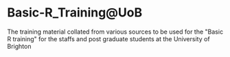 # Basic-R_Training@UoB
The training material collated from various sources to be used for the "Basic R training" for the staffs and post graduate students at the University of Brighton
